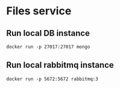 # Files service

## Run local DB instance

```
docker run -p 27017:27017 mongo
```

## Run local rabbitmq instance

```
docker run -p 5672:5672 rabbitmq:3
```
